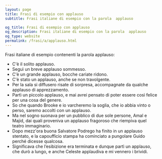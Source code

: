```yaml
---
layout: page
title: Frasi di esempio con applauso 
subtitle: Frasi italiane di esempio con la parola  applauso

og_title: Frasi di esempio con applauso 
og_description: Frasi italiane di esempio con la parola  applauso
og_type: website
permalink: /frasi/a/applauso.html
---
```


Frasi italiane di esempio contenenti la parola applauso:


- C'è il solito applauso.
- Seguì un breve applauso sommesso.
- C'è un grande applauso, bocche cariate ridono.
- C'è stato un applauso, anche se non travolgente.
- Per la sala si diffusero risate di sorpresa, accompagnate da qualche applauso di apprezzamento.
- Partì un piccolo applauso, e mai avrei pensato di poter essere così felice per una cosa del genere.
- So che quando Brooke e io varcheremo la soglia, che io abbia vinto o perso, saremo accolti con un applauso.
- Ma nel sogno suonava per un pubblico di due sole persone, Amal e Majid, dai quali proveniva un applauso fragoroso che riempiva quel teatro immaginario.
- Dopo mezz'ora buona Salvatore Podrego ha finito in un applauso stentato, e la capoufficio stampa ha cominciato a pungolare Guido perché dicesse qualcosa.
- Significava che l’esibizione era terminata e dunque partì un applauso, che durò a lungo, e anche Celeste applaudiva e mi vennero i brividi.
